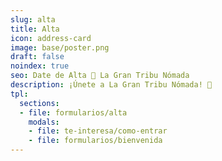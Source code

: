 ```yaml
---
slug: alta
title: Alta
icon: address-card
image: base/poster.png
draft: false
noindex: true
seo: Date de Alta 👣 La Gran Tribu Nómada
description: ¡Únete a La Gran Tribu Nómada! 👣
tpl:
  sections:
  - file: formularios/alta
    modals:
    - file: te-interesa/como-entrar
    - file: formularios/bienvenida
---
```

